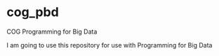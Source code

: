 # cog_pbd
COG Programming for Big Data

I am going to use this repository for use with Programming for Big Data